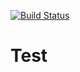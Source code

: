 [![Build Status](https://travis-ci.org/Aliluev/Test.svg?branch=main)](https://travis-ci.org/Aliluev/Test)
# Test
